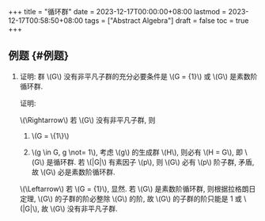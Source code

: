 +++
title = "循环群"
date = 2023-12-17T00:00:00+08:00
lastmod = 2023-12-17T00:58:50+08:00
tags = ["Abstract Algebra"]
draft = false
toc = true
+++

## 例题 {#例题}

1.  证明: 群 \\(G\\) 没有非平凡子群的充分必要条件是 \\(G = {1}\\) 或 \\(G\\) 是素数阶循环群.

    证明:

    \\(\Rightarrow\\)
    若 \\(G\\) 没有非平凡子群, 则

    1.  \\(G = \\{1\\}\\)

    2.  \\(g \in G, g \not= 1\\), 考虑 \\(g\\) 的生成群 \\(H\\), 则必有 \\(H = G\\), 即 \\(G\\) 是循环群.
        若 \\(|G|\\) 有素因子 \\(p\\), 则 \\(G\\) 必有 \\(p\\) 阶子群, 矛盾, 故 \\(G\\) 必是素数阶循环群.

    \\(\Leftarrow\\)
    若 \\(G = {1}\\), 显然. 若 \\(G\\) 是素数阶循环群, 则根据拉格朗日定理, \\(G\\) 的子群的阶必整除 \\(G\\) 的阶, 故 \\(G\\) 的子群的阶只能是 1 或 \\(|G|\\), 故 \\(G\\) 没有非平凡子群.
